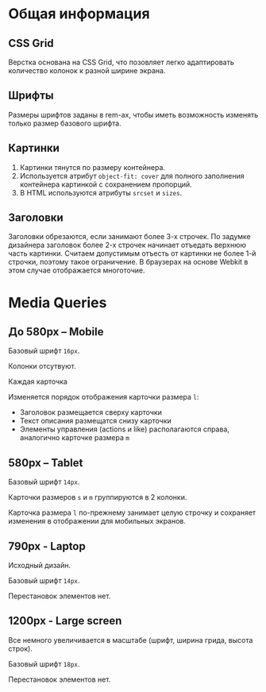 Общая информация
================

CSS Grid
--------

Верстка основана на CSS Grid, что позовляет легко адаптировать количество колонок к разной ширине экрана.

Шрифты
------

Размеры шрифтов заданы в rem-ах, чтобы иметь возможность изменять только размер базового шрифта.

Картинки
--------

1. Картинки тянутся по размеру контейнера.
2. Используется атрибут `object-fit: cover` для полного заполнения контейнера картинкой с сохранением пропорций.
3. В HTML используются атрибуты `srcset` и `sizes`.

Заголовки
---------

Заголовки обрезаются, если занимают более 3-х строчек. По задумке дизайнера заголовок более 2-х строчек начинает отъедать верхнюю часть картинки. Считаем допустимым отъесть от картинки не более 1-й строчки, поэтому такое ограничение.
В браузерах на основе Webkit в этом случае отображается многоточие.

Media Queries
=============

До 580px – Mobile
-----------------

Базовый шрифт `16px`.

Колонки отсутвуют.

Каждая карточка

Изменяется порядок отображения карточки размера `l`:
* Заголовок размещается сверху карточки
* Текст описания размещатся снизу карточки
* Элементы управления (actions и like) располагаются справа, аналогично карточке размера `m`

580px – Tablet
--------------

Базовый шрифт `14px`.

Карточки размеров `s` и `m` группируются в 2 колонки.

Карточка размера `l` по-прежнему занимает целую строчку и сохраняет изменения в отображении для мобильных экранов.

790px - Laptop
--------------

Исходный дизайн.

Базовый шрифт `14px`.

Перестановок элементов нет.

1200px - Large screen
---------------------

Все немного увеличивается в масштабе (шрифт, ширина грида, высота строк).

Базовый шрифт `18px`.

Перестановок элементов нет.

